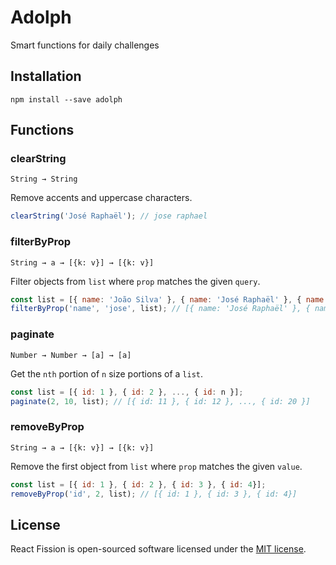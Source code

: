 # Adolph

Smart functions for daily challenges

## Installation

`npm install --save adolph`

## Functions

### clearString

`String → String`

Remove accents and uppercase characters.

``` javascript
clearString('José Raphaël'); // jose raphael
```

### filterByProp

`String → a → [{k: v}] → [{k: v}]`

Filter objects from `list` where `prop` matches the given `query`.

``` javascript
const list = [{ name: 'João Silva' }, { name: 'José Raphaël' }, { name: 'Joseph Climber' }];
filterByProp('name', 'jose', list); // [{ name: 'José Raphaël' }, { name: 'Joseph Climber' }]
```

### paginate

`Number → Number → [a] → [a]`

Get the `nth` portion of `n` size portions of a `list`.

``` javascript
const list = [{ id: 1 }, { id: 2 }, ..., { id: n }];
paginate(2, 10, list); // [{ id: 11 }, { id: 12 }, ..., { id: 20 }]
```

### removeByProp

`String → a → [{k: v}] → [{k: v}]`

Remove the first object from `list` where `prop` matches the given `value`.

``` javascript
const list = [{ id: 1 }, { id: 2 }, { id: 3 }, { id: 4}];
removeByProp('id', 2, list); // [{ id: 1 }, { id: 3 }, { id: 4}]
```

## License

React Fission is open-sourced software licensed under the [MIT license](http://opensource.org/licenses/MIT).
